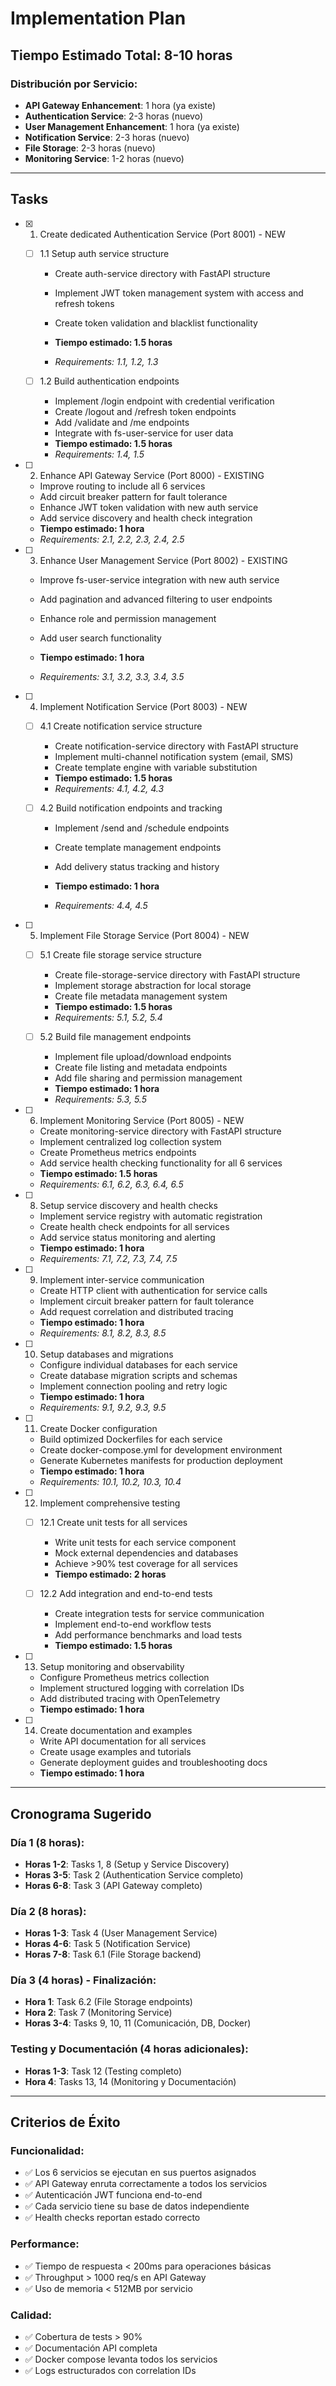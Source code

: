 # Implementation Plan

## Tiempo Estimado Total: 8-10 horas

### Distribución por Servicio:
- **API Gateway Enhancement**: 1 hora (ya existe)
- **Authentication Service**: 2-3 horas (nuevo)
- **User Management Enhancement**: 1 hora (ya existe)
- **Notification Service**: 2-3 horas (nuevo)
- **File Storage**: 2-3 horas (nuevo)
- **Monitoring Service**: 1-2 horas (nuevo)

---

## Tasks

- [x] 1. Create dedicated Authentication Service (Port 8001) - NEW





  - [ ] 1.1 Setup auth service structure
    - Create auth-service directory with FastAPI structure
    - Implement JWT token management system with access and refresh tokens
    - Create token validation and blacklist functionality
    - **Tiempo estimado: 1.5 horas**

    - _Requirements: 1.1, 1.2, 1.3_

  - [ ] 1.2 Build authentication endpoints
    - Implement /login endpoint with credential verification
    - Create /logout and /refresh token endpoints
    - Add /validate and /me endpoints
    - Integrate with fs-user-service for user data
    - **Tiempo estimado: 1.5 horas**
    - _Requirements: 1.4, 1.5_

- [ ] 2. Enhance API Gateway Service (Port 8000) - EXISTING
  - Improve routing to include all 6 services
  - Add circuit breaker pattern for fault tolerance
  - Enhance JWT token validation with new auth service
  - Add service discovery and health check integration
  - **Tiempo estimado: 1 hora**
  - _Requirements: 2.1, 2.2, 2.3, 2.4, 2.5_

- [ ] 3. Enhance User Management Service (Port 8002) - EXISTING
  - Improve fs-user-service integration with new auth service
  - Add pagination and advanced filtering to user endpoints
  - Enhance role and permission management
  - Add user search functionality
  - **Tiempo estimado: 1 hora**



  - _Requirements: 3.1, 3.2, 3.3, 3.4, 3.5_

- [ ] 4. Implement Notification Service (Port 8003) - NEW
  - [ ] 4.1 Create notification service structure
    - Create notification-service directory with FastAPI structure
    - Implement multi-channel notification system (email, SMS)
    - Create template engine with variable substitution
    - **Tiempo estimado: 1.5 horas**
    - _Requirements: 4.1, 4.2, 4.3_

  - [ ] 4.2 Build notification endpoints and tracking
    - Implement /send and /schedule endpoints



    - Create template management endpoints
    - Add delivery status tracking and history
    - **Tiempo estimado: 1 hora**
    - _Requirements: 4.4, 4.5_

- [ ] 5. Implement File Storage Service (Port 8004) - NEW
  - [ ] 5.1 Create file storage service structure
    - Create file-storage-service directory with FastAPI structure
    - Implement storage abstraction for local storage
    - Create file metadata management system
    - **Tiempo estimado: 1.5 horas**
    - _Requirements: 5.1, 5.2, 5.4_



  - [ ] 5.2 Build file management endpoints
    - Implement file upload/download endpoints
    - Create file listing and metadata endpoints
    - Add file sharing and permission management
    - **Tiempo estimado: 1 hora**
    - _Requirements: 5.3, 5.5_

- [ ] 6. Implement Monitoring Service (Port 8005) - NEW
  - Create monitoring-service directory with FastAPI structure
  - Implement centralized log collection system
  - Create Prometheus metrics endpoints
  - Add service health checking functionality for all 6 services
  - **Tiempo estimado: 1.5 horas**
  - _Requirements: 6.1, 6.2, 6.3, 6.4, 6.5_

- [ ] 8. Setup service discovery and health checks
  - Implement service registry with automatic registration
  - Create health check endpoints for all services
  - Add service status monitoring and alerting
  - **Tiempo estimado: 1 hora**
  - _Requirements: 7.1, 7.2, 7.3, 7.4, 7.5_

- [ ] 9. Implement inter-service communication
  - Create HTTP client with authentication for service calls
  - Implement circuit breaker pattern for fault tolerance
  - Add request correlation and distributed tracing
  - **Tiempo estimado: 1 hora**
  - _Requirements: 8.1, 8.2, 8.3, 8.5_

- [ ] 10. Setup databases and migrations
  - Configure individual databases for each service
  - Create database migration scripts and schemas
  - Implement connection pooling and retry logic
  - **Tiempo estimado: 1 hora**
  - _Requirements: 9.1, 9.2, 9.3, 9.5_

- [ ] 11. Create Docker configuration
  - Build optimized Dockerfiles for each service
  - Create docker-compose.yml for development environment
  - Generate Kubernetes manifests for production deployment
  - **Tiempo estimado: 1 hora**
  - _Requirements: 10.1, 10.2, 10.3, 10.4_

- [ ] 12. Implement comprehensive testing
  - [ ] 12.1 Create unit tests for all services
    - Write unit tests for each service component
    - Mock external dependencies and databases
    - Achieve >90% test coverage for all services
    - **Tiempo estimado: 2 horas**

  - [ ] 12.2 Add integration and end-to-end tests
    - Create integration tests for service communication
    - Implement end-to-end workflow tests
    - Add performance benchmarks and load tests
    - **Tiempo estimado: 1.5 horas**

- [ ] 13. Setup monitoring and observability
  - Configure Prometheus metrics collection
  - Implement structured logging with correlation IDs
  - Add distributed tracing with OpenTelemetry
  - **Tiempo estimado: 1 hora**

- [ ] 14. Create documentation and examples
  - Write API documentation for all services
  - Create usage examples and tutorials
  - Generate deployment guides and troubleshooting docs
  - **Tiempo estimado: 1 hora**

---

## Cronograma Sugerido

### Día 1 (8 horas):
- **Horas 1-2**: Tasks 1, 8 (Setup y Service Discovery)
- **Horas 3-5**: Task 2 (Authentication Service completo)
- **Horas 6-8**: Task 3 (API Gateway completo)

### Día 2 (8 horas):
- **Horas 1-3**: Task 4 (User Management Service)
- **Horas 4-6**: Task 5 (Notification Service)
- **Horas 7-8**: Task 6.1 (File Storage backend)

### Día 3 (4 horas) - Finalización:
- **Hora 1**: Task 6.2 (File Storage endpoints)
- **Hora 2**: Task 7 (Monitoring Service)
- **Horas 3-4**: Tasks 9, 10, 11 (Comunicación, DB, Docker)

### Testing y Documentación (4 horas adicionales):
- **Horas 1-3**: Task 12 (Testing completo)
- **Hora 4**: Tasks 13, 14 (Monitoring y Documentación)

---

## Criterios de Éxito

### Funcionalidad:
- ✅ Los 6 servicios se ejecutan en sus puertos asignados
- ✅ API Gateway enruta correctamente a todos los servicios
- ✅ Autenticación JWT funciona end-to-end
- ✅ Cada servicio tiene su base de datos independiente
- ✅ Health checks reportan estado correcto

### Performance:
- ✅ Tiempo de respuesta < 200ms para operaciones básicas
- ✅ Throughput > 1000 req/s en API Gateway
- ✅ Uso de memoria < 512MB por servicio

### Calidad:
- ✅ Cobertura de tests > 90%
- ✅ Documentación API completa
- ✅ Docker compose levanta todos los servicios
- ✅ Logs estructurados con correlation IDs